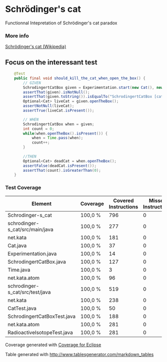 # Schrödinger's cat
Functionnal Intepretation of Schrödinger's cat paradox

### More info
[Schrödinger's cat (Wikipedia)](https://en.wikipedia.org/wiki/Schr%C3%B6dinger%27s_cat)

## Focus on the interessant test
```java
	@Test
	public final void should_kill_the_cat_when_open_the_box() {
		// GIVEN
		SchrodingertCatBox given = Experimentation.start(new Cat(), new RadioactiveIsotope());
		assertThat(given).isNotNull();
		assertThat(given.toString()).isEqualTo("SchrodingertCatBox [cat=Cat [cri=Miaou!], radioactiveIsotope=RadioactiveIsotope [desintegre=false]]");
		Optional<Cat> liveCat = given.openTheBox();
		assertNotNull(liveCat);
		assertTrue(liveCat.isPresent());

		// WHEN
		SchrodingertCatBox when = given;
		int count = 0;
		while(when.openTheBox().isPresent()) {
			when = Time.pass(when);
			count++;
		}
		
		//THEN
		Optional<Cat> deadCat = when.openTheBox();
		assertFalse(deadCat.isPresent());
		assertThat(count).isGreaterThan(0);
	}
```

### Test Coverage

| Element                         | Coverage | Covered Instructions | Missed Instructions | Total Instructions |
|---------------------------------|----------|----------------------|---------------------|--------------------|
| Schrodinger-s_cat               | 100,0 %  | 796                  | 0                   | 796                |
| schrodinger-s_cat/src/main/java | 100,0 %  | 277                  | 0                   | 277                |
| net.kata                        | 100,0 %  | 181                  | 0                   | 181                |
| Cat.java                        | 100,0 %  | 37                   | 0                   | 37                 |
| Experimentation.java            | 100,0 %  | 14                   | 0                   | 14                 |
| SchrodingertCatBox.java         | 100,0 %  | 127                  | 0                   | 127                |
| Time.java                       | 100,0 %  | 3                    | 0                   | 3                  |
| net.kata.atom                   | 100,0 %  | 96                   | 0                   | 96                 |
| schrodinger-s_cat/src/test/java | 100,0 %  | 519                  | 0                   | 519                |
| net.kata                        | 100,0 %  | 238                  | 0                   | 238                |
| CatTest.java                    | 100,0 %  | 50                   | 0                   | 50                 |
| SchrodingertCatBoxTest.java     | 100,0 %  | 188                  | 0                   | 188                |
| net.kata.atom                   | 100,0 %  | 281                  | 0                   | 281                |
| RadioactiveIsotopeTest.java     | 100,0 %  | 281                  | 0                   | 281                |

Coverage generated with [Coverage for Eclipse](http://eclemma.org/)

Table generated with http://www.tablesgenerator.com/markdown_tables

